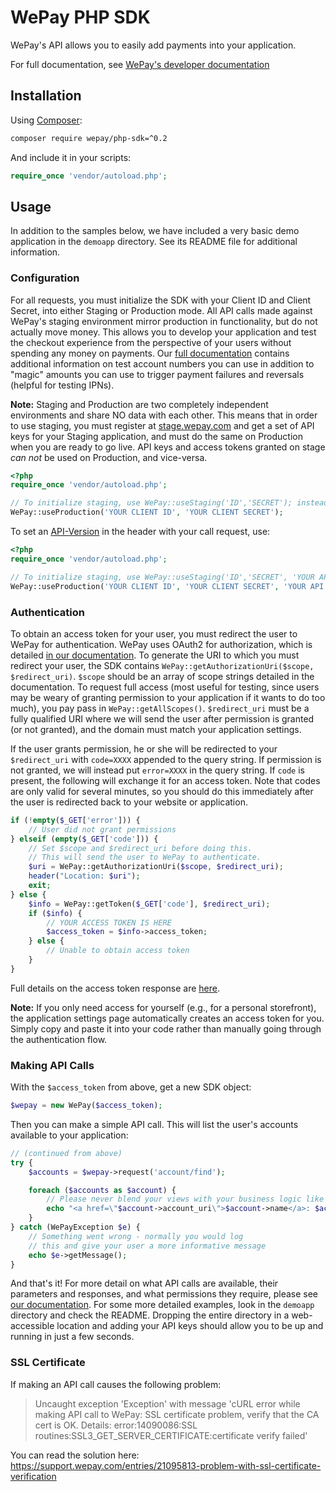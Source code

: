 WePay PHP SDK
=============

WePay's API allows you to easily add payments into your application.

For full documentation, see [WePay's developer documentation](https://www.wepay.com/developer)

Installation
------------

Using [Composer]:
```bash
composer require wepay/php-sdk=^0.2
```

And include it in your scripts:

```php
require_once 'vendor/autoload.php';
```


Usage
-----

In addition to the samples below, we have included a very basic demo application in the `demoapp` directory. See its README file for additional information.

### Configuration ###

For all requests, you must initialize the SDK with your Client ID and Client Secret, into either Staging or Production mode. All API calls made against WePay's staging environment mirror production in functionality, but do not actually move money. This allows you to develop your application and test the checkout experience from the perspective of your users without spending any money on payments.  Our [full documentation](https://www.wepay.com/developer) contains additional information on test account numbers you can use in addition to "magic" amounts you can use to trigger payment failures and reversals (helpful for testing IPNs).

**Note:** Staging and Production are two completely independent environments and share NO data with each other. This means that in order to use staging, you must register at [stage.wepay.com](https://stage.wepay.com/developer) and get a set of API keys for your Staging application, and must do the same on Production when you are ready to go live. API keys and access tokens granted on stage *can not* be used on Production, and vice-versa.

```php
<?php
require_once 'vendor/autoload.php';

// To initialize staging, use WePay::useStaging('ID','SECRET'); instead.
WePay::useProduction('YOUR CLIENT ID', 'YOUR CLIENT SECRET'); 
```

To set an [API-Version](https://www.wepay.com/developer/reference/versioning) in the header with your call request, use:

```php
<?php
require_once 'vendor/autoload.php';

// To initialize staging, use WePay::useStaging('ID','SECRET', 'YOUR API VERSION'); instead.
WePay::useProduction('YOUR CLIENT ID', 'YOUR CLIENT SECRET', 'YOUR API VERSION');
```


### Authentication ###

To obtain an access token for your user, you must redirect the user to WePay for authentication. WePay uses OAuth2 for authorization, which is detailed [in our documentation](https://www.wepay.com/developer/reference/oauth2). To generate the URI to which you must redirect your user, the SDK contains `WePay::getAuthorizationUri($scope, $redirect_uri)`. `$scope` should be an array of scope strings detailed in the documentation. To request full access (most useful for testing, since users may be weary of granting permission to your application if it wants to do too much), you pay pass in `WePay::getAllScopes()`. `$redirect_uri` must be a fully qualified URI where we will send the user after permission is granted (or not granted), and the domain must match your application settings.

If the user grants permission, he or she will be redirected to your `$redirect_uri` with `code=XXXX` appended to the query string. If permission is not granted, we will instead put `error=XXXX` in the query string. If `code` is present, the following will exchange it for an access token. Note that codes are only valid for several minutes, so you should do this immediately after the user is redirected back to your website or application.

```php
if (!empty($_GET['error'])) {
    // User did not grant permissions
} elseif (empty($_GET['code'])) {
    // Set $scope and $redirect_uri before doing this.
    // This will send the user to WePay to authenticate.
    $uri = WePay::getAuthorizationUri($scope, $redirect_uri);
    header("Location: $uri");
    exit;
} else {
    $info = WePay::getToken($_GET['code'], $redirect_uri);
    if ($info) {
        // YOUR ACCESS TOKEN IS HERE
        $access_token = $info->access_token;
    } else {
        // Unable to obtain access token
    }
}
```

Full details on the access token response are [here](https://www.wepay.com/developer/reference/oauth2#token).

**Note:** If you only need access for yourself (e.g., for a personal storefront), the application settings page automatically creates an access token for you. Simply copy and paste it into your code rather than manually going through the authentication flow.

### Making API Calls ###

With the `$access_token` from above, get a new SDK object:

```php
$wepay = new WePay($access_token);
```

Then you can make a simple API call. This will list the user's accounts available to your application:

```php
// (continued from above)
try {
    $accounts = $wepay->request('account/find');

    foreach ($accounts as $account) {
        // Please never blend your views with your business logic like this!
        echo "<a href=\"$account->account_uri\">$account->name</a>: $account->description <br />";
    }
} catch (WePayException $e) {
    // Something went wrong - normally you would log
    // this and give your user a more informative message
    echo $e->getMessage();
}
```

And that's it!  For more detail on what API calls are available, their parameters and responses, and what permissions they require, please see [our documentation](https://www.wepay.com/developer/reference). For some more detailed examples, look in the `demoapp` directory and check the README. Dropping the entire directory in a web-accessible location and adding your API keys should allow you to be up and running in just a few seconds.

### SSL Certificate ###

If making an API call causes the following problem:

> Uncaught exception 'Exception' with message 'cURL error while making API call to WePay: SSL certificate problem, verify that the CA cert is OK. Details: error:14090086:SSL routines:SSL3_GET_SERVER_CERTIFICATE:certificate verify failed'

You can read the solution here: https://support.wepay.com/entries/21095813-problem-with-ssl-certificate-verification

  [Composer]: http://getcomposer.org
